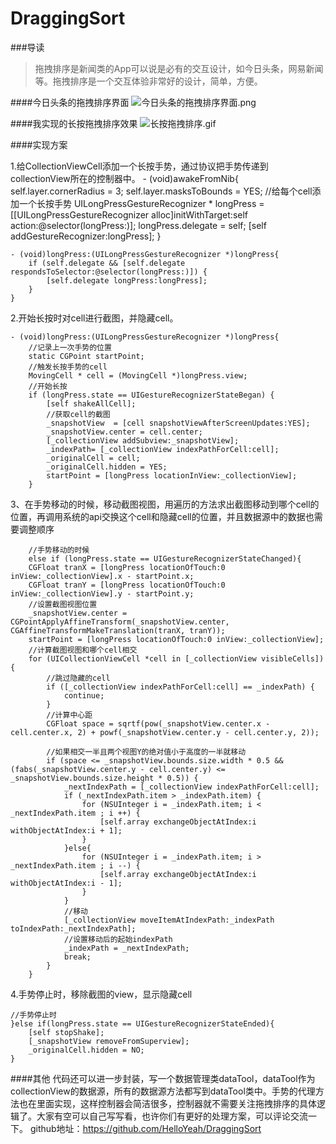 # DraggingSort

###导读
>拖拽排序是新闻类的App可以说是必有的交互设计，如今日头条，网易新闻等。拖拽排序是一个交互体验非常好的设计，简单，方便。

####今日头条的拖拽排序界面
![今日头条的拖拽排序界面.png](http://upload-images.jianshu.io/upload_images/1338042-7d5fa67d9b03b5a9.png?imageMogr2/auto-orient/strip%7CimageView2/2/w/1240)


####我实现的长按拖拽排序效果
![长按拖拽排序.gif](http://upload-images.jianshu.io/upload_images/1338042-fb80d87f5c5fa090.gif?imageMogr2/auto-orient/strip)

####实现方案

1.给CollectionViewCell添加一个长按手势，通过协议把手势传递到collectionView所在的控制器中。
    - (void)awakeFromNib{
        self.layer.cornerRadius = 3;
        self.layer.masksToBounds = YES;
        //给每个cell添加一个长按手势
        UILongPressGestureRecognizer * longPress =[[UILongPressGestureRecognizer alloc]initWithTarget:self action:@selector(longPress:)];
        longPress.delegate = self;
        [self addGestureRecognizer:longPress];
    }

    - (void)longPress:(UILongPressGestureRecognizer *)longPress{
        if (self.delegate && [self.delegate respondsToSelector:@selector(longPress:)]) {
            [self.delegate longPress:longPress];
        }
    }

2.开始长按时对cell进行截图，并隐藏cell。

    - (void)longPress:(UILongPressGestureRecognizer *)longPress{
        //记录上一次手势的位置
        static CGPoint startPoint;
        //触发长按手势的cell
        MovingCell * cell = (MovingCell *)longPress.view;
        //开始长按
        if (longPress.state == UIGestureRecognizerStateBegan) {
            [self shakeAllCell];
            //获取cell的截图
            _snapshotView  = [cell snapshotViewAfterScreenUpdates:YES];
            _snapshotView.center = cell.center;
            [_collectionView addSubview:_snapshotView];
            _indexPath= [_collectionView indexPathForCell:cell];
            _originalCell = cell;
            _originalCell.hidden = YES;
            startPoint = [longPress locationInView:_collectionView];
        }

3、在手势移动的时候，移动截图视图，用遍历的方法求出截图移动到哪个cell的位置，再调用系统的api交换这个cell和隐藏cell的位置，并且数据源中的数据也需要调整顺序

        //手势移动的时候
        else if (longPress.state == UIGestureRecognizerStateChanged){
        CGFloat tranX = [longPress locationOfTouch:0 inView:_collectionView].x - startPoint.x;
        CGFloat tranY = [longPress locationOfTouch:0 inView:_collectionView].y - startPoint.y;
        //设置截图视图位置
        _snapshotView.center = CGPointApplyAffineTransform(_snapshotView.center, CGAffineTransformMakeTranslation(tranX, tranY));
        startPoint = [longPress locationOfTouch:0 inView:_collectionView];
        //计算截图视图和哪个cell相交
        for (UICollectionViewCell *cell in [_collectionView visibleCells]) {
            //跳过隐藏的cell
            if ([_collectionView indexPathForCell:cell] == _indexPath) {
                continue;
            }
            //计算中心距
            CGFloat space = sqrtf(pow(_snapshotView.center.x - cell.center.x, 2) + powf(_snapshotView.center.y - cell.center.y, 2));

            //如果相交一半且两个视图Y的绝对值小于高度的一半就移动
            if (space <= _snapshotView.bounds.size.width * 0.5 && (fabs(_snapshotView.center.y - cell.center.y) <= _snapshotView.bounds.size.height * 0.5)) {
                _nextIndexPath = [_collectionView indexPathForCell:cell];
                if (_nextIndexPath.item > _indexPath.item) {
                    for (NSUInteger i = _indexPath.item; i < _nextIndexPath.item ; i ++) {
                        [self.array exchangeObjectAtIndex:i withObjectAtIndex:i + 1];
                    }
                }else{
                    for (NSUInteger i = _indexPath.item; i > _nextIndexPath.item ; i --) {
                        [self.array exchangeObjectAtIndex:i withObjectAtIndex:i - 1];
                    }
                }
                //移动
                [_collectionView moveItemAtIndexPath:_indexPath toIndexPath:_nextIndexPath];
                //设置移动后的起始indexPath
                _indexPath = _nextIndexPath;
                break;
            }
        }
4.手势停止时，移除截图的view，显示隐藏cell

    //手势停止时
    }else if(longPress.state == UIGestureRecognizerStateEnded){
        [self stopShake];
        [_snapshotView removeFromSuperview];
        _originalCell.hidden = NO;
    }

####其他
代码还可以进一步封装，写一个数据管理类dataTool，dataTool作为collectionView的数据源，所有的数据源方法都写到dataTool类中。手势的代理方法也在里面实现，这样控制器会简洁很多，控制器就不需要关注拖拽排序的具体逻辑了。大家有空可以自己写写看，也许你们有更好的处理方案，可以评论交流一下。
github地址：https://github.com/HelloYeah/DraggingSort
